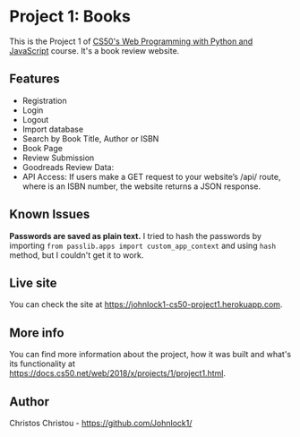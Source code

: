 # Project 1: Books

This is the Project 1 of [CS50's Web Programming with Python and JavaScript](https://cs50.github.io/web/) course. It's a book review website.

## Features

+ Registration
+ Login
+ Logout
+ Import database
+ Search by Book Title, Author or ISBN
+ Book Page
+ Review Submission
+ Goodreads Review Data:
+ API Access: If users make a GET request to your website’s /api/<isbn> route,
where <isbn> is an ISBN number, the website returns a JSON response.

## Known Issues

**Passwords are saved as plain text.**
I tried to hash the passwords by importing `from passlib.apps import custom_app_context` and using `hash` method, but I couldn't get it to work.

## Live site
You can check the site at https://johnlock1-cs50-project1.herokuapp.com.

## More info
You can find more information about the project, how it was built and what's its
functionality at https://docs.cs50.net/web/2018/x/projects/1/project1.html.

## Author

Christos Christou - https://github.com/Johnlock1/
